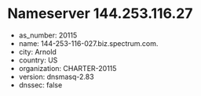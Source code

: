 # Nameserver 144.253.116.27

* as_number: 20115
* name: 144-253-116-027.biz.spectrum.com.
* city: Arnold
* country: US
* organization: CHARTER-20115
* version: dnsmasq-2.83
* dnssec: false
